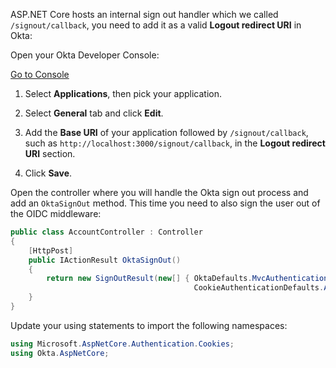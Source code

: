 ASP.NET Core hosts an internal sign out handler which we called `/signout/callback`, you need to add it as a valid **Logout redirect URI** in Okta:

Open your Okta Developer Console:

<a href="https://login.okta.com/" target="_blank" class="Button--blue">Go to Console</a>

1. Select **Applications**, then pick your application.

2. Select **General** tab and click **Edit**.

3. Add the **Base URI** of your application followed by `/signout/callback`, such as `http://localhost:3000/signout/callback`, in the  **Logout redirect URI** section.

4. Click **Save**.


Open the controller where you will handle the Okta sign out process and add an `OktaSignOut` method. This time you need to also sign the user out of the OIDC middleware:

```csharp
public class AccountController : Controller
{
    [HttpPost]
    public IActionResult OktaSignOut()
    {
        return new SignOutResult(new[] { OktaDefaults.MvcAuthenticationScheme, 
                                         CookieAuthenticationDefaults.AuthenticationScheme });
    }
}
```

Update your using statements to import the following namespaces:

```csharp
using Microsoft.AspNetCore.Authentication.Cookies;
using Okta.AspNetCore;
```

